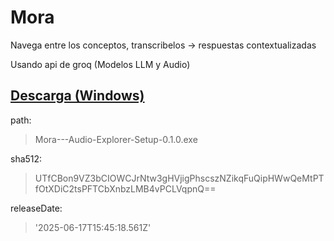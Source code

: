 # Mora
Navega entre los conceptos, transcribelos -> respuestas contextualizadas

Usando api de groq (Modelos LLM y Audio)
## [Descarga (Windows)](https://mega.nz/file/C092FSaI#DBb8Mr8N-FQuXelMfSbRk6dGmeFr6dpP4favNnNadJY)
path: 
>Mora---Audio-Explorer-Setup-0.1.0.exe

sha512: 
>UTfCBon9VZ3bCIOWCJrNtw3gHVjigPhscszNZikqFuQipHWwQeMtPTfOtXDiC2tsPFTCbXnbzLMB4vPCLVqpnQ==

releaseDate: 
>'2025-06-17T15:45:18.561Z'


